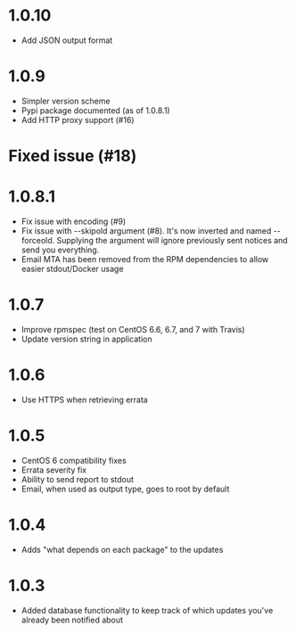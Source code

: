 # 1.0.10
* Add JSON output format

# 1.0.9
* Simpler version scheme
* Pypi package documented (as of 1.0.8.1)
* Add HTTP proxy support (#16)
# Fixed issue (#18)

# 1.0.8.1
* Fix issue with encoding (#9)
* Fix issue with --skipold argument (#8). It's now inverted and named --forceold. Supplying the argument will ignore previously sent notices and send you everything.
* Email MTA has been removed from the RPM dependencies to allow easier stdout/Docker usage

# 1.0.7
* Improve rpmspec (test on CentOS 6.6, 6.7, and 7 with Travis)
* Update version string in application

# 1.0.6
* Use HTTPS when retrieving errata

# 1.0.5
* CentOS 6 compatibility fixes
* Errata severity fix
* Ability to send report to stdout
* Email, when used as output type, goes to root by default

# 1.0.4
* Adds "what depends on each package" to the updates

# 1.0.3
* Added database functionality to keep track of which updates you've already been notified about
